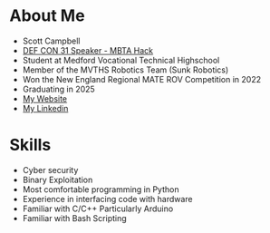 # About Me

- Scott Campbell
- [DEF CON 31 Speaker - MBTA Hack](https://info.defcon.org/event/?id=50748)
- Student at Medford Vocational Technical Highschool
- Member of the MVTHS Robotics Team (Sunk Robotics)
- Won the New England Regional MATE ROV Competition in 2022
- Graduating in 2025
- [My Website](https://scott.nopreserveroot.xyz/)
- [My Linkedin](https://www.linkedin.com/in/j-scott-campbell/)

# Skills

- Cyber security
- Binary Exploitation
- Most comfortable programming in Python
- Experience in interfacing code with hardware
- Familiar with C/C++ Particularly Arduino
- Familiar with Bash Scripting

<!---
joseph-scott-campbell/joseph-scott-campbell is a ✨ special ✨ repository because its `README.md` (this file) appears on your GitHub profile.
You can click the Preview link to take a look at your changes.
--->
